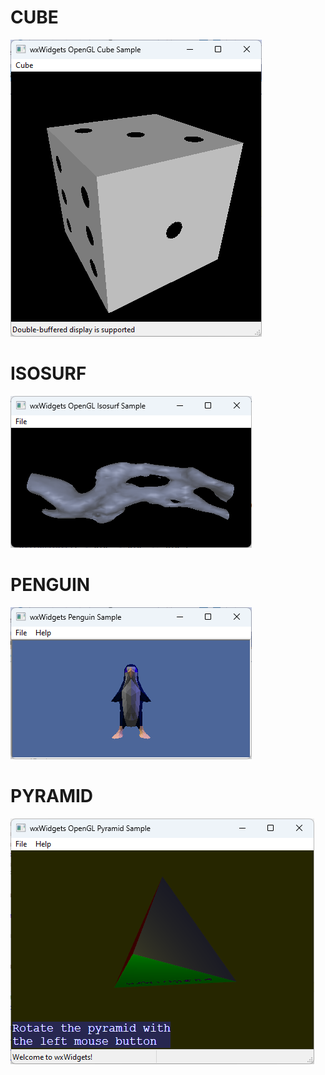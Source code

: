 # CUBE
![Preview of CUBE Sample](cube_preview.png?raw=true "Preview")

# ISOSURF
![Preview of ISOSURF Sample](isosurf_preview.png?raw=true "Preview")

# PENGUIN
![Preview of PENGUIN Sample](penguin_preview.png?raw=true "Preview")

# PYRAMID
![Preview of PYRAMID Sample](pyramid_preview.png?raw=true "Preview")